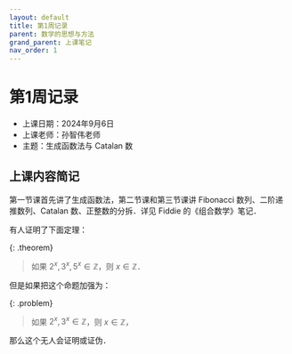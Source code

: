 ```yaml
---
layout: default
title: 第1周记录
parent: 数学的思想与方法
grand_parent: 上课笔记
nav_order: 1
---
```


# 第1周记录

- 上课日期：2024年9月6日
- 上课老师：孙智伟老师
- 主题：生成函数法与 Catalan 数

## 上课内容简记

第一节课首先讲了生成函数法，第二节课和第三节课讲 Fibonacci 数列、二阶递推数列、Catalan 数、正整数的分拆．详见 Fiddie 的《组合数学》笔记．

有人证明了下面定理：

{: .theorem}
> 如果 $2^x,3^x,5^x\in\mathbb{Z}$，则 $x\in\mathbb{Z}$．

但是如果把这个命题加强为：

{: .problem}
> 如果 $2^x,3^x\in\mathbb{Z}$，则 $x\in\mathbb{Z}$，

那么这个无人会证明或证伪．

